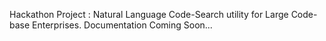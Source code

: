 Hackathon Project : Natural Language Code-Search utility for Large Code-base Enterprises.
Documentation Coming Soon...
